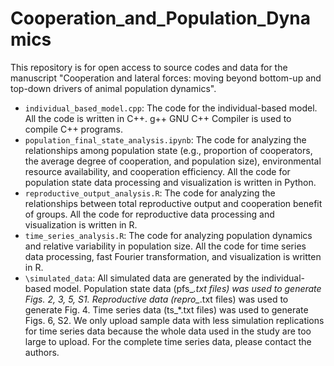 # Cooperation_and_Population_Dynamics

This repository is for open access to source codes and data for the manuscript "Cooperation and lateral forces: moving beyond bottom-up and top-down drivers of animal population dynamics".

- `individual_based_model.cpp`: The code for the individual-based model. All the code is written in C++. g++ GNU C++ Compiler is used to compile C++ programs.
- `population_final_state_analysis.ipynb`: The code for analyzing the relationships among population state (e.g., proportion of cooperators, the average degree of cooperation, and population size), environmental resource availability, and cooperation efficiency. All the code for population state data processing and visualization is written in Python.
- `reproductive_output_analysis.R`: The code for analyzing the relationships between total reproductive output and cooperation benefit of groups. All the code for reproductive data processing and visualization is written in R.
- `time_series_analysis.R`: The code for analyzing population dynamics and relative variability in population size. All the code for time series data processing, fast Fourier transformation, and visualization is written in R.
- `\simulated_data`: All simulated data are generated by the individual-based model. Population state data (pfs_*.txt files) was used to generate Figs. 2, 3, 5, S1. Reproductive data (repro_*.txt files) was used to generate Fig. 4. Time series data (ts_*.txt files) was used to generate Figs. 6, S2. We only upload sample data with less simulation replications for time series data because the whole data used in the study are too large to upload. For the complete time series data, please contact the authors.
